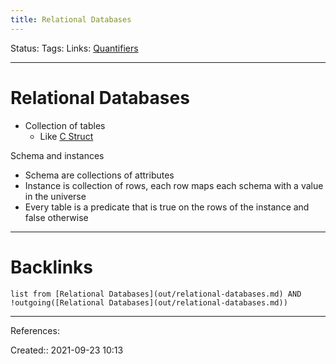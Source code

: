```yaml
---
title: Relational Databases
---
```

Status: 
Tags: 
Links: [Quantifiers](out/quantifiers.md)
___
# Relational Databases
- Collection of tables
	- Like [C Struct](out/c-struct.md)

Schema and instances
- Schema are collections of attributes
- Instance is collection of rows, each row maps each schema with a value in the universe
- Every table is a predicate that is true on the rows of the instance and false otherwise
___
# Backlinks
```dataview
list from [Relational Databases](out/relational-databases.md) AND !outgoing([Relational Databases](out/relational-databases.md))
```
___
References:

Created:: 2021-09-23 10:13
